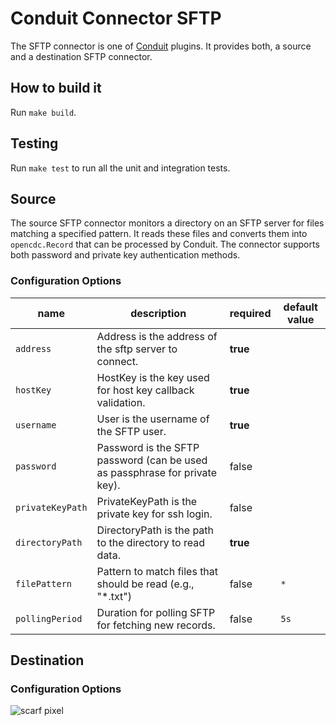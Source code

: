 # Conduit Connector SFTP

The SFTP connector is one of [Conduit](https://github.com/ConduitIO/conduit) plugins. It
provides both, a source and a destination SFTP connector.

## How to build it

Run `make build`.

## Testing

Run `make test` to run all the unit and integration tests.

## Source

The source SFTP connector monitors a directory on an SFTP server for files matching a specified pattern. It reads these files and converts them into `opencdc.Record` that can be processed by Conduit. The connector supports both password and private key authentication methods.

### Configuration Options

| name           | description                                                                                           | required | default value |
| -------------- | ----------------------------------------------------------------------------------------------------- | -------- | -------- |
| `address` | Address is the address of the sftp server to connect.| **true** |  |
| `hostKey` | HostKey is the key used for host key callback validation.| **true** |  |
| `username`| User is the username of the SFTP user. | **true** |  |
| `password`| Password is the SFTP password (can be used as passphrase for private key). | false |  |
| `privateKeyPath`| PrivateKeyPath is the private key for ssh login.| false |  |
| `directoryPath` | DirectoryPath is the path to the directory to read data. | **true** |  |
| `filePattern` | Pattern to match files that should be read (e.g., "*.txt") | false | `*` |
| `pollingPeriod` | Duration for polling SFTP for fetching new records. | false | `5s` |

## Destination

### Configuration Options

![scarf pixel](https://static.scarf.sh/a.png?x-pxid=64b333ae-77ad-4895-a5cd-a73bb14362d9)